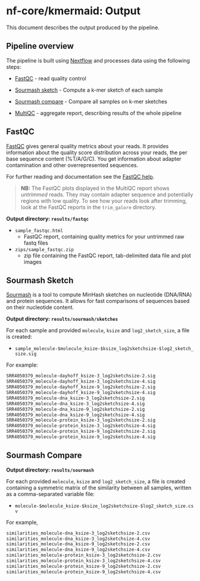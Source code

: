 
# nf-core/kmermaid: Output

This document describes the output produced by the pipeline.

## Pipeline overview

The pipeline is built using [Nextflow](https://www.nextflow.io/)
and processes data using the following steps:

* [FastQC](#fastqc) - read quality control
* [Sourmash sketch](#sourmash-sketch) - Compute a k-mer sketch of each sample
* [Sourmash compare](#sourmash-compare) - Compare all samples on k-mer sketches

* [MultiQC](#multiqc) - aggregate report, describing results of the whole pipeline

## FastQC

[FastQC](http://www.bioinformatics.babraham.ac.uk/projects/fastqc/) gives general quality metrics about your reads. It provides information about the quality score distribution across your reads, the per base sequence content (%T/A/G/C). You get information about adapter contamination and other overrepresented sequences.

For further reading and documentation see the [FastQC help](http://www.bioinformatics.babraham.ac.uk/projects/fastqc/Help/).

> **NB:** The FastQC plots displayed in the MultiQC report shows _untrimmed_ reads. They may contain adapter sequence and potentially regions with low quality. To see how your reads look after trimming, look at the FastQC reports in the `trim_galore` directory.

**Output directory: `results/fastqc`**

* `sample_fastqc.html`
  * FastQC report, containing quality metrics for your untrimmed raw fastq files
* `zips/sample_fastqc.zip`
  * zip file containing the FastQC report, tab-delimited data file and plot images

## Sourmash Sketch

[Sourmash](https://sourmash.readthedocs.io/en/latest/) is a tool to compute MinHash sketches on nucleotide (DNA/RNA) and protein sequences. It allows for fast comparisons of sequences based on their nucleotide content.

**Output directory: `results/sourmash/sketches`**

For each sample and provided `molecule`, `ksize` and `log2_sketch_size`, a file is created:

* `sample_molecule-$molecule_ksize-$ksize_log2sketchsize-$log2_sketch_size.sig`

For example:

```bash
SRR4050379_molecule-dayhoff_ksize-3_log2sketchsize-2.sig
SRR4050379_molecule-dayhoff_ksize-3_log2sketchsize-4.sig
SRR4050379_molecule-dayhoff_ksize-9_log2sketchsize-2.sig
SRR4050379_molecule-dayhoff_ksize-9_log2sketchsize-4.sig
SRR4050379_molecule-dna_ksize-3_log2sketchsize-2.sig
SRR4050379_molecule-dna_ksize-3_log2sketchsize-4.sig
SRR4050379_molecule-dna_ksize-9_log2sketchsize-2.sig
SRR4050379_molecule-dna_ksize-9_log2sketchsize-4.sig
SRR4050379_molecule-protein_ksize-3_log2sketchsize-2.sig
SRR4050379_molecule-protein_ksize-3_log2sketchsize-4.sig
SRR4050379_molecule-protein_ksize-9_log2sketchsize-2.sig
SRR4050379_molecule-protein_ksize-9_log2sketchsize-4.sig
```

## Sourmash Compare

**Output directory: `results/sourmash`**

For each provided `molecule`, `ksize` and `log2_sketch_size`, a file is created containing a symmetric matrix of the similarity between all samples, written as a comma-separated variable file:

* `molecule-$molecule_ksize-$ksize_log2sketchsize-$log2_sketch_size.csv`

For example,

```bash
similarities_molecule-dna_ksize-3_log2sketchsize-2.csv
similarities_molecule-dna_ksize-3_log2sketchsize-4.csv
similarities_molecule-dna_ksize-9_log2sketchsize-2.csv
similarities_molecule-dna_ksize-9_log2sketchsize-4.csv
similarities_molecule-protein_ksize-3_log2sketchsize-2.csv
similarities_molecule-protein_ksize-3_log2sketchsize-4.csv
similarities_molecule-protein_ksize-9_log2sketchsize-2.csv
similarities_molecule-protein_ksize-9_log2sketchsize-4.csv
```

